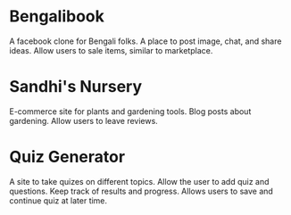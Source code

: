 # Bengalibook
A facebook clone for Bengali folks.
A place to post image, chat, and share ideas.
Allow users to sale items, similar to marketplace.


# Sandhi's Nursery
E-commerce site for plants and gardening tools.
Blog posts about gardening.
Allow users to leave reviews.


# Quiz Generator
A site to take quizes on different topics.
Allow the user to add quiz and questions.
Keep track of results and progress.
Allows users to save and continue quiz at later time.
